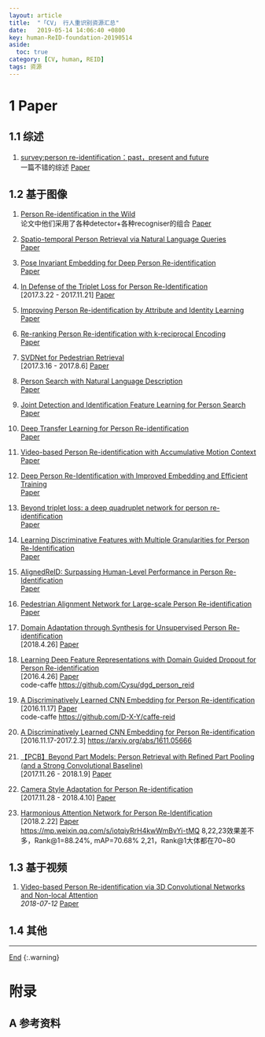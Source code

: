```yaml
---
layout: article
title:  "「CV」 行人重识别资源汇总"
date:   2019-05-14 14:06:40 +0800
key: human-ReID-foundation-20190514
aside:
  toc: true
category: [CV, human, REID]
tags: 资源
---
```


<!--more-->

# 1 Paper  
## 1.1 综述

1. [survey:person re-identification：past，present and future](http://cn.arxiv.org/abs/1610.02984)    
一篇不错的综述
[Paper](https://arxiv.org/abs/1610.02984)    

## 1.2 基于图像

1. [Person Re-identification in the Wild](http://cn.arxiv.org/abs/1604.02531)    
论文中他们采用了各种detector+各种recogniser的组合
[Paper](https://arxiv.org/abs/1604.02531)    

1. [Spatio-temporal Person Retrieval via Natural Language Queries](http://cn.arxiv.org/abs/1704.07945)    
[Paper](https://arxiv.org/abs/1704.07945)    

1. [Pose Invariant Embedding for Deep Person Re-identification](http://cn.arxiv.org/abs/1701.07732)    
[Paper](https://arxiv.org/abs/1701.07732)    

1. [In Defense of the Triplet Loss for Person Re-Identification](http://cn.arxiv.org/abs/1703.07737)    
[2017.3.22 - 2017.11.21] [Paper](https://arxiv.org/abs/1703.07737)    

1. [Improving Person Re-identification by Attribute and Identity Learning](http://cn.arxiv.org/abs/1703.07220)    
[Paper](https://arxiv.org/abs/1703.07220)    

1. [Re-ranking Person Re-identification with k-reciprocal Encoding](http://cn.arxiv.org/abs/1701.08398)    
[Paper](https://arxiv.org/abs/1701.08398)    

1. [SVDNet for Pedestrian Retrieval](http://cn.arxiv.org/abs/1703.05693)    
[2017.3.16 - 2017.8.6] [Paper](https://arxiv.org/abs/1703.05693)    

1. [Person Search with Natural Language Description](http://cn.arxiv.org/abs/1702.05729)    
[Paper](https://arxiv.org/abs/1702.05729)    

1. [ Joint Detection and Identification Feature Learning for Person Search](http://cn.arxiv.org/abs/1604.01850)    
[Paper](https://arxiv.org/abs/1604.01850)    

1. [ Deep Transfer Learning for Person Re-identification](http://cn.arxiv.org/abs/1611.05244)    
[Paper](https://arxiv.org/abs/1611.05244)    

1. [Video-based Person Re-identification with Accumulative Motion Context](http://cn.arxiv.org/abs/1701.00193)    
[Paper](https://arxiv.org/abs/1701.00193)    

1. [Deep Person Re-Identification with Improved Embedding and Efficient Training](http://cn.arxiv.org/abs/1705.03332)    
[Paper](https://arxiv.org/abs/1705.03332)    

1. [Beyond triplet loss: a deep quadruplet network for person re-identification](http://cn.arxiv.org/abs/1704.01719)    
[Paper](https://arxiv.org/abs/1704.01719)   

1. [Learning Discriminative Features with Multiple Granularities for Person Re-Identification](http://cn.arxiv.org/abs/1804.01438)    
[Paper](https://arxiv.org/abs/1804.01438)   

1. [AlignedReID: Surpassing Human-Level Performance in Person Re-Identification](http://cn.arxiv.org/abs/1711.08184)    
[Paper](https://arxiv.org/abs/1711.08184)   

1. [Pedestrian Alignment Network for Large-scale Person Re-identification](http://cn.arxiv.org/abs/1707.00408)    
[Paper](https://arxiv.org/abs/1707.00408)   

1. [Domain Adaptation through Synthesis for Unsupervised Person Re-identification](http://cn.arxiv.org/abs/1804.10094)    
[2018.4.26] [Paper](https://arxiv.org/abs/1804.10094)   

1. [Learning Deep Feature Representations with Domain Guided Dropout for Person Re-identification](http://cn.arxiv.org/abs/1604.07528)    
[2016.4.26] [Paper](https://arxiv.org/abs/1604.07528)   
code-caffe https://github.com/Cysu/dgd_person_reid

1. [A Discriminatively Learned CNN Embedding for Person Re-identification](http://cn.arxiv.org/abs/1611.05666)    
[2016.11.17] [Paper](https://arxiv.org/abs/1611.05666)    
code-caffe https://github.com/D-X-Y/caffe-reid

1. [A Discriminatively Learned CNN Embedding for Person Re-identification]()    
[2016.11.17-2017.2.3] https://arxiv.org/abs/1611.05666
1. [【PCB】Beyond Part Models: Person Retrieval with Refined Part Pooling (and a Strong Convolutional
  Baseline)](http://cn.arxiv.org/abs/1711.09349)    
[2017.11.26 - 2018.1.9] [Paper](https://arxiv.org/abs/1711.09349)    

1. [Camera Style Adaptation for Person Re-identification](http://cn.arxiv.org/abs/1711.10295)    
[2017.11.28 - 2018.4.10] [Paper](https://arxiv.org/abs/1711.10295)   

1. [Harmonious Attention Network for Person Re-Identification](http://cn.arxiv.org/abs/1802.08122)    
[2018.2.22] [Paper](https://arxiv.org/abs/1802.08122)   
https://mp.weixin.qq.com/s/iotqiyRrH4kwWmBvYi-tMQ
8,22,23效果差不多，Rank@1=88.24%, mAP=70.68%
2,21，Rank@1大体都在70~80

## 1.3 基于视频
1. [Video-based Person Re-identification via 3D Convolutional Networks and Non-local Attention](http://cn.arxiv.org/abs/1807.05073)   
*2018-07-12* [Paper](https://arxiv.org/abs/1807.05073)   

## 1.4 其他


-------------------  
 [End]()
{:.warning}  


# 附录
## A 参考资料

